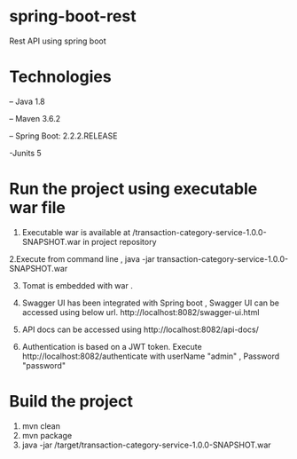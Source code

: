 # spring-boot-rest
Rest API using spring boot 

# Technologies

– Java 1.8

– Maven 3.6.2

– Spring Boot: 2.2.2.RELEASE

-Junits 5

# Run the project using executable war file

1. Executable war is available at /transaction-category-service-1.0.0-SNAPSHOT.war in project repository

2.Execute from command line , java -jar transaction-category-service-1.0.0-SNAPSHOT.war

3. Tomat is embedded with war . 

4. Swagger UI has been integrated with Spring boot , Swagger UI can be accessed using below url.
       http://localhost:8082/swagger-ui.html
       
5. API docs can be accessed using http://localhost:8082/api-docs/

6. Authentication is based on a JWT token. Execute http://localhost:8082/authenticate   with userName "admin" , Password "password"


# Build the project 

1. mvn clean
2. mvn package
3. java -jar /target/transaction-category-service-1.0.0-SNAPSHOT.war
